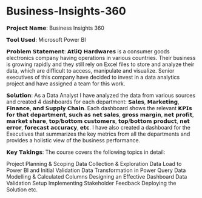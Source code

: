 # Business-Insights-360
𝗣𝗿𝗼𝗷𝗲𝗰𝘁 𝗡𝗮𝗺𝗲: Business Insights 360

𝗧𝗼𝗼𝗹 𝗨𝘀𝗲𝗱: Microsoft Power BI

𝗣𝗿𝗼𝗯𝗹𝗲𝗺 𝗦𝘁𝗮𝘁𝗲𝗺𝗲𝗻𝘁: 𝗔𝘁𝗹𝗶𝗤 𝗛𝗮𝗿𝗱𝘄𝗮𝗿𝗲𝘀 is a consumer goods electronics company having operations in various countries. Their business is growing rapidly and they still rely on Excel files to store and analyze their data, which are difficult to access, manipulate and visualize. Senior executives of this company have decided to invest in a data analytics project and have assigned a team for this work.

𝗦𝗼𝗹𝘂𝘁𝗶𝗼𝗻: As a Data Analyst I have analyzed the data from various sources and created 4 dashboards for each department: 𝗦𝗮𝗹𝗲𝘀, 𝗠𝗮𝗿𝗸𝗲𝘁𝗶𝗻𝗴, 𝗙𝗶𝗻𝗮𝗻𝗰𝗲, 𝗮𝗻𝗱 𝗦𝘂𝗽𝗽𝗹𝘆 𝗖𝗵𝗮𝗶𝗻. Each dashboard shows the relevant 𝗞𝗣𝗜𝘀 𝗳𝗼𝗿 𝘁𝗵𝗮𝘁 𝗱𝗲𝗽𝗮𝗿𝘁𝗺𝗲𝗻𝘁, 𝘀𝘂𝗰𝗵 𝗮𝘀 𝗻𝗲𝘁 𝘀𝗮𝗹𝗲𝘀, 𝗴𝗿𝗼𝘀𝘀 𝗺𝗮𝗿𝗴𝗶𝗻, 𝗻𝗲𝘁 𝗽𝗿𝗼𝗳𝗶𝘁, 𝗺𝗮𝗿𝗸𝗲𝘁 𝘀𝗵𝗮𝗿𝗲, 𝘁𝗼𝗽/𝗯𝗼𝘁𝘁𝗼𝗺 𝗰𝘂𝘀𝘁𝗼𝗺𝗲𝗿𝘀, 𝘁𝗼𝗽/𝗯𝗼𝘁𝘁𝗼𝗺 𝗽𝗿𝗼𝗱𝘂𝗰𝘁, 𝗻𝗲𝘁 𝗲𝗿𝗿𝗼𝗿, 𝗳𝗼𝗿𝗲𝗰𝗮𝘀𝘁 𝗮𝗰𝗰𝘂𝗿𝗮𝗰𝘆, 𝗲𝘁𝗰. I have also created a dashboard for the Executives that summarizes the key metrics from all the departments and provides a holistic view of the business performance.

𝗞𝗲𝘆 𝗧𝗮𝗸𝗶𝗻𝗴𝘀: The course covers the following topics in detail:

Project Planning & Scoping
Data Collection & Exploration
Data Load to Power BI and Initial Validation
Data Transformation in Power Query
Data Modelling & Calculated Columns
Designing an Effective Dashboard
Data Validation Setup
Implementing Stakeholder Feedback
Deploying the Solution etc.
